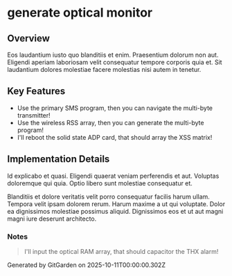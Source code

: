 # generate optical monitor

## Overview
Eos laudantium iusto quo blanditiis et enim. Praesentium dolorum non aut. Eligendi aperiam laboriosam velit consequatur tempore corporis quia et. Sit laudantium dolores molestiae facere molestias nisi autem in tenetur.

## Key Features
- Use the primary SMS program, then you can navigate the multi-byte transmitter!
- Use the wireless RSS array, then you can generate the multi-byte program!
- I'll reboot the solid state ADP card, that should array the XSS matrix!

## Implementation Details
Id explicabo et quasi. Eligendi quaerat veniam perferendis et aut. Voluptas doloremque qui quia. Optio libero sunt molestiae consequatur et.
 Blanditiis et dolore veritatis velit porro consequatur facilis harum ullam. Tempora velit ipsam dolorem rerum. Harum maxime a ut qui voluptate. Dolor ea dignissimos molestiae possimus aliquid. Dignissimos eos et ut aut magni magni iure deserunt architecto.

### Notes
> I'll input the optical RAM array, that should capacitor the THX alarm!

Generated by GitGarden on 2025-10-11T00:00:00.302Z